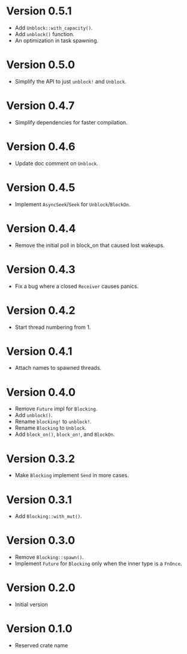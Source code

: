 # Version 0.5.1

- Add `Unblock::with_capacity()`.
- Add `unblock()` function.
- An optimization in task spawning.

# Version 0.5.0

- Simplify the API to just `unblock!` and `Unblock`.

# Version 0.4.7

- Simplify dependencies for faster compilation.

# Version 0.4.6

- Update doc comment on `Unblock`.

# Version 0.4.5

- Implement `AsyncSeek`/`Seek` for `Unblock`/`BlockOn`.

# Version 0.4.4

- Remove the initial poll in block_on that caused lost wakeups.

# Version 0.4.3

- Fix a bug where a closed `Receiver` causes panics.

# Version 0.4.2

- Start thread numbering from 1.

# Version 0.4.1

- Attach names to spawned threads.

# Version 0.4.0

- Remove `Future` impl for `Blocking`.
- Add `unblock()`.
- Rename `blocking!` to `unblock!`.
- Rename `Blocking` to `Unblock`.
- Add `block_on()`, `block_on!`, and `BlockOn`.

# Version 0.3.2

- Make `Blocking` implement `Send` in more cases.

# Version 0.3.1

- Add `Blocking::with_mut()`.

# Version 0.3.0

- Remove `Blocking::spawn()`.
- Implement `Future` for `Blocking` only when the inner type is a `FnOnce`.

# Version 0.2.0

- Initial version

# Version 0.1.0

- Reserved crate name
